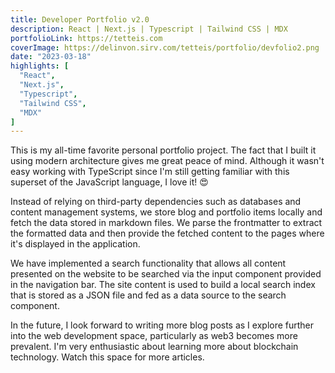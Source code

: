 ```yaml
---
title: Developer Portfolio v2.0
description: React | Next.js | Typescript | Tailwind CSS | MDX
portfolioLink: https://tetteis.com
coverImage: https://delinvon.sirv.com/tetteis/portfolio/devfolio2.png
date: "2023-03-18"
highlights: [
  "React",
  "Next.js",
  "Typescript",
  "Tailwind CSS",
  "MDX"
]
---
```


This is my all-time favorite personal portfolio project. The fact that I built it using modern architecture gives me great peace of mind. Although it wasn't easy working with TypeScript since I'm still getting familiar with this superset of the JavaScript language, I love it! 😍

Instead of relying on third-party dependencies such as databases and content management systems, we store blog and portfolio items locally and fetch the data stored in markdown files. We parse the frontmatter to extract the formatted data and then provide the fetched content to the pages where it's displayed in the application.

We have implemented a search functionality that allows all content presented on the website to be searched via the input component provided in the navigation bar. The site content is used to build a local search index that is stored as a JSON file and fed as a data source to the search component.
  
In the future, I look forward to writing more blog posts as I explore further into the web development space, particularly as web3 becomes more prevalent. I'm very enthusiastic about learning more about blockchain technology. Watch this space for more articles.
